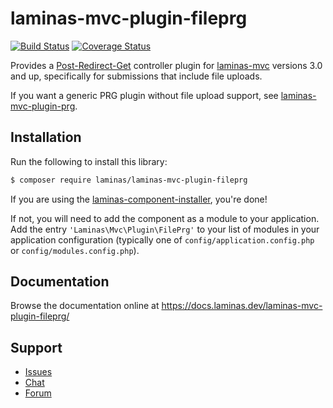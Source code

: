 # laminas-mvc-plugin-fileprg

[![Build Status](https://travis-ci.org/laminas/laminas-mvc-plugin-fileprg.svg?branch=master)](https://travis-ci.org/laminas/laminas-mvc-plugin-fileprg)
[![Coverage Status](https://coveralls.io/repos/github/laminas/laminas-mvc-plugin-fileprg/badge.svg?branch=master)](https://coveralls.io/github/laminas/laminas-mvc-plugin-fileprg?branch=master)

Provides a [Post-Redirect-Get](https://en.wikipedia.org/wiki/Post/Redirect/Get)
controller plugin for [laminas-mvc](https://docs.laminas.dev/laminas-mvc/)
versions 3.0 and up, specifically for submissions that include file uploads.

If you want a generic PRG plugin without file upload support, see
[laminas-mvc-plugin-prg](https://docs.laminas.dev/laminas-mvc-plugin-prg).

## Installation

Run the following to install this library:

```bash
$ composer require laminas/laminas-mvc-plugin-fileprg
```

If you are using the [laminas-component-installer](https://docs.laminas.dev/laminas-component-installer/),
you're done!

If not, you will need to add the component as a module to your
application. Add the entry `'Laminas\Mvc\Plugin\FilePrg'` to
your list of modules in your application configuration (typically
one of `config/application.config.php` or `config/modules.config.php`).

## Documentation

Browse the documentation online at https://docs.laminas.dev/laminas-mvc-plugin-fileprg/

## Support

* [Issues](https://github.com/laminas/laminas-mvc-plugin-fileprg/issues/)
* [Chat](https://laminas.dev/chat/)
* [Forum](https://discourse.laminas.dev/)
